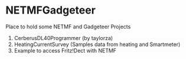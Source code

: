 # NETMFGadgeteer
Place to hold some NETMF and Gadgeteer Projects
1) CerberusDL40Programmer (by taylorza)
2) HeatingCurrentSurvey (Samples data from heating and Smartmeter)
3) Example to access Fritz!Dect with NETMF

